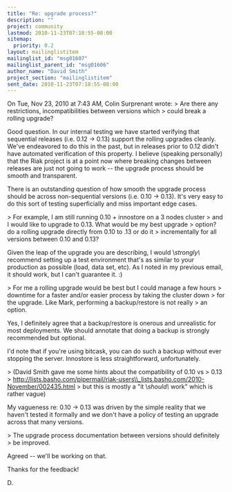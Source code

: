 ```yaml
---
title: "Re: upgrade process?"
description: ""
project: community
lastmod: 2010-11-23T07:18:55-08:00
sitemap:
  priority: 0.2
layout: mailinglistitem
mailinglist_id: "msg01607"
mailinglist_parent_id: "msg01606"
author_name: "David Smith"
project_section: "mailinglistitem"
sent_date: 2010-11-23T07:18:55-08:00
---
```



On Tue, Nov 23, 2010 at 7:43 AM, Colin Surprenant
 wrote:
&gt; Are there any restrictions, incompatibilities between versions which
&gt; could break a rolling upgrade?

Good question. In our internal testing we have started verifying that
sequential releases (i.e. 0.12 -&gt; 0.13) support the rolling upgrades
cleanly. We've endeavored to do this in the past, but in releases
prior to 0.12 didn't have automated verification of this property. I
believe (speaking personally) that the Riak project is at a point now
where breaking changes between releases are just not going to work --
the upgrade process should be smooth and transparent.

There is an outstanding question of how smooth the upgrade process
should be across non-sequential versions (i.e. 0.10 -&gt; 0.13). It's
very easy to do this sort of testing superficially and miss important
edge cases.

&gt; For example, I am still running 0.10 + innostore on a 3 nodes cluster
&gt; and I would like to upgrade to 0.13. What would be my best upgrade
&gt; option? do a rolling upgrade directly from 0.10 to .13 or do it
&gt; incrementally for all versions between 0.10 and 0.13?

Given the leap of the upgrade you are describing, I would \\_strongly\\_
recommend setting up a test environment that's as similar to your
production as possible (load, data set, etc). As I noted in my
previous email, it should work, but I can't guarantee it. :)

&gt; For me a rolling upgrade would be best but I could manage a few hours
&gt; downtime for a faster and/or easier process by taking the cluster down
&gt; for the upgrade. Like Mark, performing a backup/restore is not really
&gt; an option.

Yes, I definitely agree that a backup/restore is onerous and
unrealistic for most deployments. We should annotate that doing a
backup is strongly recommended but optional.

I'd note that if you're using bitcask, you can do such a backup
without ever stopping the server. Innostore is less straightforward,
unfortunately.

&gt; (David Smith gave me some hints about the compatibility of 0.10 vs
&gt; 0.13 
&gt; http://lists.basho.com/pipermail/riak-users\\_lists.basho.com/2010-November/002435.html
&gt; but this is mostly a "it \\_should\\_ work" which is rather vague)

My vagueness re: 0.10 -&gt; 0.13 was driven by the simple reality that we
haven't tested it formally and we don't have a policy of testing an
upgrade across that many versions.

&gt; The upgrade process documentation between versions should definitely
&gt; be improved.

Agreed -- we'll be working on that.

Thanks for the feedback!

D.

